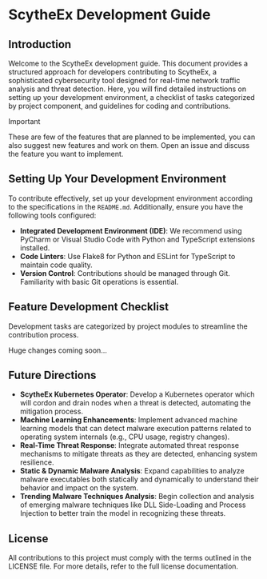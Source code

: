 # ScytheEx Development Guide

## Introduction

Welcome to the ScytheEx development guide. This document provides a structured approach for developers contributing to ScytheEx, a sophisticated cybersecurity tool designed for real-time network traffic analysis and threat detection. Here, you will find detailed instructions on setting up your development environment, a checklist of tasks categorized by project component, and guidelines for coding and contributions.

> [!Important]
> These are few of the features that are planned to be implemented, you can also suggest new features and work on them. Open an issue and discuss the feature you want to implement.

## Setting Up Your Development Environment

To contribute effectively, set up your development environment according to the specifications in the `README.md`. Additionally, ensure you have the following tools configured:

- **Integrated Development Environment (IDE)**: We recommend using PyCharm or Visual Studio Code with Python and TypeScript extensions installed.
- **Code Linters**: Use Flake8 for Python and ESLint for TypeScript to maintain code quality.
- **Version Control**: Contributions should be managed through Git. Familiarity with basic Git operations is essential.

## Feature Development Checklist

Development tasks are categorized by project modules to streamline the contribution process.

Huge changes coming soon...

## Future Directions

- **ScytheEx Kubernetes Operator**: Develop a Kubernetes operator which will cordon and drain nodes when a threat is detected, automating the mitigation process.
- **Machine Learning Enhancements**: Implement advanced machine learning models that can detect malware execution patterns related to operating system internals (e.g., CPU usage, registry changes).
- **Real-Time Threat Response**: Integrate automated threat response mechanisms to mitigate threats as they are detected, enhancing system resilience.
- **Static & Dynamic Malware Analysis**: Expand capabilities to analyze malware executables both statically and dynamically to understand their behavior and impact on the system.
- **Trending Malware Techniques Analysis**: Begin collection and analysis of emerging malware techniques like DLL Side-Loading and Process Injection to better train the model in recognizing these threats.

## License

All contributions to this project must comply with the terms outlined in the LICENSE file. For more details, refer to the full license documentation.
